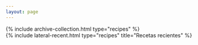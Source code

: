 ```yaml
---
layout: page
---
```


<main class="d-md-flex">
    <div class="col-md-9 d-flex flex-column flex-fill">
        {% include archive-collection.html type="recipes" %}
    </div>
    <div class="col-md-3 d-none d-md-block d-flex flex-column flex-fill ms-3">
        {% include lateral-recent.html type="recipes" title="Recetas recientes" %}
    </div>
</main>